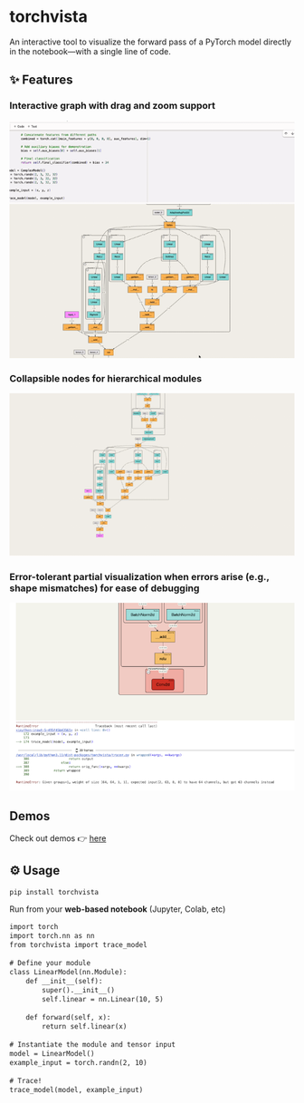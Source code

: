 # torchvista

An interactive tool to visualize the forward pass of a PyTorch model directly in the notebook—with a single line of code.

## ✨ Features

### Interactive graph with drag and zoom support

![](docs/assets/interactive-graph.gif)

### Collapsible nodes for hierarchical modules 

![](docs/assets/collapsible-graph.gif)

### Error-tolerant partial visualization when errors arise (e.g., shape mismatches) for ease of debugging

![](docs/assets/error-graph.png)


## Demos

Check out demos 👉 [here](https://sachinhosmani.github.io/torchvista/)

## ⚙️ Usage

```
pip install torchvista
```

Run from your **web-based notebook** (Jupyter, Colab, etc)

```
import torch
import torch.nn as nn
from torchvista import trace_model

# Define your module
class LinearModel(nn.Module):
    def __init__(self):
        super().__init__()
        self.linear = nn.Linear(10, 5)

    def forward(self, x):
        return self.linear(x)

# Instantiate the module and tensor input
model = LinearModel()
example_input = torch.randn(2, 10)

# Trace!
trace_model(model, example_input)
```
